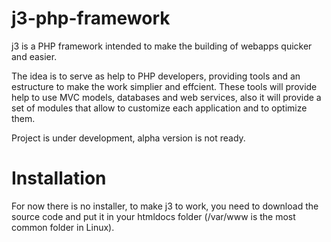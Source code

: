 # j3-php-framework

j3 is a PHP framework intended to make the building of webapps quicker and easier.

The idea is to serve as help to PHP developers, providing tools and an estructure to make the work simplier and effcient. These tools will provide help to use MVC models, databases and web services, also it will  provide a set of modules that allow to customize each application and to optimize them.

Project is under development, alpha version is not ready.

# Installation

For now there is no installer, to make j3 to work, you need to download the source code and put it in your htmldocs folder (/var/www is the most common folder in Linux).
